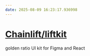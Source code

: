 ```yaml
---
date: 2025-08-09 16:23:17.936998
---
```


# [Chainlift/liftkit](https://github.com/Chainlift/liftkit)

golden ratio UI kit for Figma and React